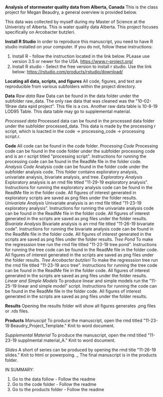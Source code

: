__Analysis of stormwater quality data from Alberta, Canada__
This is the class project for Megan Beaudry, a general overview is provided below.

This data was collected by myself during my Master of Science at the Univeristy of Alberta. 
This is water quality data Alberta. This project focuses specifically on Arcobacter butzleri. 

__Install R Studio__
In order to reproduce this manuscript, you need to have R studio installed on your computer. If you do not, follow these instructions: 
1. Install R - follow the instruction located in the link below. PLease use version 3.5 or newer for the USA. https://www.r-project.org/
2. Install R studio - Select the free version to install r studio. Use the link below: https://rstudio.com/products/rstudio/download/

__Locating all data, scripts, and figures__
All code, figures, and text are reproducible from various subfolders within the project directory.

__Data__
_Raw data_
Raw Data can be found in the data folder under the subfolder raw_data. The only raw data that was cleaned was the "10-02-19raw data epid project". This file is a cvs. Another raw data table is 10-8-19 LOD95 Table. This data table may go to supplemental material.

_Processed data_
Processed data can be found in the processed data folder under the subfolder processed_data. 
This data is made by the processing r script, which is loacted in the code -> processing_code -> processing script.r.

__Code__
All code can be found in the code folder.
_Processing Code_
Processing code can be found in the code folder under the subfolder processing code and is an r script titled "processing script". Instructions for running the processing code can be found in the ReadMe file in the folder code.
_Analysis Code_
Analysis code can be found in the folder code under the subfolder analysis code. This folder contains exploratory analysis, univariate analysis, bivariate analysis, and tree.
  _Exploratory Analysis_
  Exploratory analysis is an rmd file titled "11-29-19 exploratory analysis". Instructions for running the exploratory analysis code can be found in the ReadMe file in the folder code. All figures of interest generated in exploratory scripts are saved as png files under the folder results.
  _Univariate Analysis_
  Univariate analysis is an rmd file titled "11-23-19 exploratory analysis". Instructions for running the univariate analysis code can be found in the ReadMe file in the folder code. All figures of interest generated in the scripts are saved as png files under the folder results.
  _Bivariate Analysis_
  Bivariate analysis is an rmd file titled "11-26-19 bivariate code". Instructions for running the bivariate analysis code can be found in the ReadMe file in the folder code. All figures of interest generated in the scripts are saved as png files under the folder results.
  _Tree Pond_
  To make the regresssion tree run the rmd file titled "11-23-19 tree pond". Instructions for running the tree code can be found in the ReadMe file in the folder code. All figures of interest generated in the scripts are saved as png files under the folder results.
  _Tree Arcobacter butzleri_
  To make the regresssion tree run the rmd file titled "11-23-19 arco tree". Instructions for running the tree code can be found in the ReadMe file in the folder code. All figures of interest generated in the scripts are saved as png files under the folder results.
  _Linear and Simple Models_
  To produce linear and simple models run the "11-25-19 linear and simple model" script. Instructions for running the code can be found in the ReadMe file in the folder code. All figures of interest generated in the scripts are saved as png files under the folder results.
  
__Results__
Opening the results folder will show all figures generates .png files or .rds files.

__Products__
_Manuscipt_
To produce the manuscript, open the rmd titled "11-23-19 Beaudry_Project_Template." Knit to word document. 

_Supplemental Material_
To produce the manuscript, open the rmd titled "11-23-19 supplmental material_A." Knit to word document. 

_Slides_
A short of series can be produced by opening the rmd title "11-26-19 slides." Knit to html or powerpoing.
_
The final manuscript is in the products folder.

IN SUMMARY:
1) Go to the data follow - Follow the readme
2) Go to the code folder - Follow the readme
3) Go to the products folder - Follow the readme




